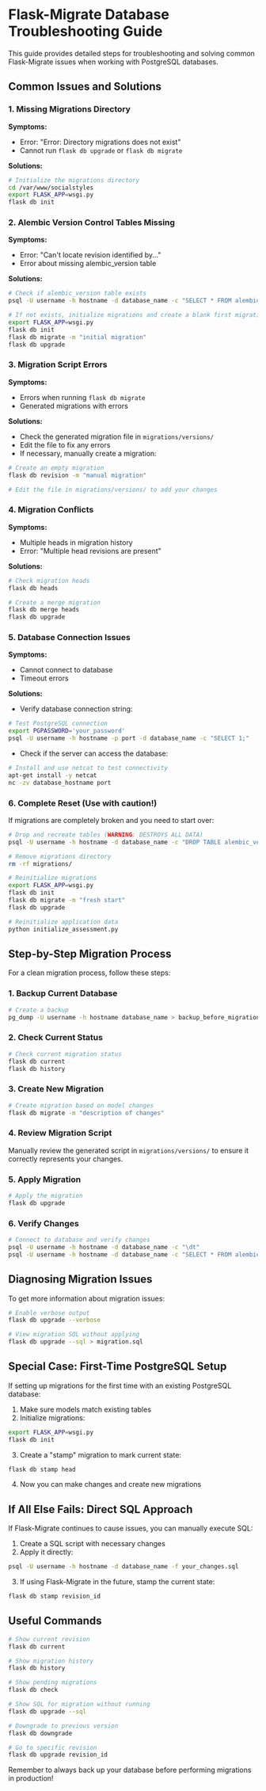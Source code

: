 # Flask-Migrate Database Troubleshooting Guide

This guide provides detailed steps for troubleshooting and solving common Flask-Migrate issues when working with PostgreSQL databases.

## Common Issues and Solutions

### 1. Missing Migrations Directory

**Symptoms:**
- Error: "Error: Directory migrations does not exist"
- Cannot run `flask db upgrade` or `flask db migrate`

**Solutions:**

```bash
# Initialize the migrations directory
cd /var/www/socialstyles
export FLASK_APP=wsgi.py
flask db init
```

### 2. Alembic Version Control Tables Missing

**Symptoms:**
- Error: "Can't locate revision identified by..."
- Error about missing alembic_version table

**Solutions:**

```bash
# Check if alembic_version table exists
psql -U username -h hostname -d database_name -c "SELECT * FROM alembic_version;"

# If not exists, initialize migrations and create a blank first migration
export FLASK_APP=wsgi.py
flask db init
flask db migrate -m "initial migration"
flask db upgrade
```

### 3. Migration Script Errors

**Symptoms:**
- Errors when running `flask db migrate`
- Generated migrations with errors

**Solutions:**

- Check the generated migration file in `migrations/versions/`
- Edit the file to fix any errors
- If necessary, manually create a migration:

```bash
# Create an empty migration
flask db revision -m "manual migration"

# Edit the file in migrations/versions/ to add your changes
```

### 4. Migration Conflicts

**Symptoms:**
- Multiple heads in migration history
- Error: "Multiple head revisions are present"

**Solutions:**

```bash
# Check migration heads
flask db heads

# Create a merge migration
flask db merge heads
flask db upgrade
```

### 5. Database Connection Issues

**Symptoms:**
- Cannot connect to database
- Timeout errors

**Solutions:**

- Verify database connection string:

```bash
# Test PostgreSQL connection
export PGPASSWORD='your_password'
psql -U username -h hostname -p port -d database_name -c "SELECT 1;"
```

- Check if the server can access the database:

```bash
# Install and use netcat to test connectivity
apt-get install -y netcat
nc -zv database_hostname port
```

### 6. Complete Reset (Use with caution!)

If migrations are completely broken and you need to start over:

```bash
# Drop and recreate tables (WARNING: DESTROYS ALL DATA)
psql -U username -h hostname -d database_name -c "DROP TABLE alembic_version;"

# Remove migrations directory
rm -rf migrations/

# Reinitialize migrations
export FLASK_APP=wsgi.py
flask db init
flask db migrate -m "fresh start"
flask db upgrade

# Reinitialize application data
python initialize_assessment.py
```

## Step-by-Step Migration Process

For a clean migration process, follow these steps:

### 1. Backup Current Database

```bash
# Create a backup
pg_dump -U username -h hostname database_name > backup_before_migration.sql
```

### 2. Check Current Status

```bash
# Check current migration status
flask db current
flask db history
```

### 3. Create New Migration

```bash
# Create migration based on model changes
flask db migrate -m "description of changes"
```

### 4. Review Migration Script

Manually review the generated script in `migrations/versions/` to ensure it correctly represents your changes.

### 5. Apply Migration

```bash
# Apply the migration
flask db upgrade
```

### 6. Verify Changes

```bash
# Connect to database and verify changes
psql -U username -h hostname -d database_name -c "\dt"
psql -U username -h hostname -d database_name -c "SELECT * FROM alembic_version;"
```

## Diagnosing Migration Issues

To get more information about migration issues:

```bash
# Enable verbose output
flask db upgrade --verbose

# View migration SQL without applying
flask db upgrade --sql > migration.sql
```

## Special Case: First-Time PostgreSQL Setup

If setting up migrations for the first time with an existing PostgreSQL database:

1. Make sure models match existing tables
2. Initialize migrations:

```bash
export FLASK_APP=wsgi.py
flask db init
```

3. Create a "stamp" migration to mark current state:

```bash
flask db stamp head
```

4. Now you can make changes and create new migrations

## If All Else Fails: Direct SQL Approach

If Flask-Migrate continues to cause issues, you can manually execute SQL:

1. Create a SQL script with necessary changes
2. Apply it directly:

```bash
psql -U username -h hostname -d database_name -f your_changes.sql
```

3. If using Flask-Migrate in the future, stamp the current state:

```bash
flask db stamp revision_id
```

## Useful Commands

```bash
# Show current revision
flask db current

# Show migration history
flask db history

# Show pending migrations
flask db check

# Show SQL for migration without running
flask db upgrade --sql

# Downgrade to previous version
flask db downgrade

# Go to specific revision
flask db upgrade revision_id
```

Remember to always back up your database before performing migrations in production! 